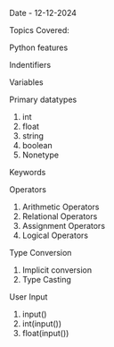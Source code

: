 Date - 12-12-2024

Topics Covered:

Python features

Indentifiers

Variables

Primary datatypes

1. int
2. float
3. string
4. boolean
5. Nonetype

Keywords

Operators

1. Arithmetic Operators
2. Relational Operators
3. Assignment Operators
4. Logical Operators

Type Conversion

1. Implicit conversion
2. Type Casting

User Input

1. input()
2. int(input())
3. float(input())
